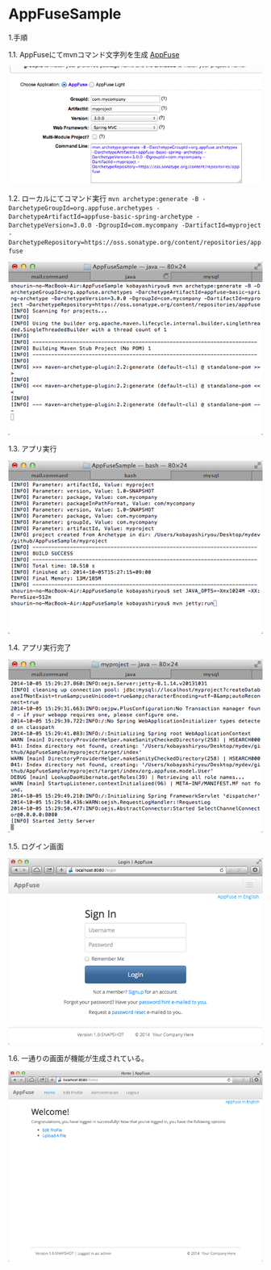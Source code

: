 AppFuseSample
=============
1.手順

1.1. AppFuseにてmvnコマンド文字列を生成
 [AppFuse](http://appfuse.org/display/APF/AppFuse+QuickStart "AppFuse QuickStart")

![000](https://raw.githubusercontent.com/12krio/AppFuseSample/master/img/AppFuse000.jpg "000")

1.2. ローカルにてコマンド実行
`mvn archetype:generate -B -DarchetypeGroupId=org.appfuse.archetypes -DarchetypeArtifactId=appfuse-basic-spring-archetype -DarchetypeVersion=3.0.0 -DgroupId=com.mycompany -DartifactId=myproject -DarchetypeRepository=https://oss.sonatype.org/content/repositories/appfuse`

![001](https://raw.githubusercontent.com/12krio/AppFuseSample/master/img/AppFuse001.jpg "001")

1.3. アプリ実行

![002](https://raw.githubusercontent.com/12krio/AppFuseSample/master/img/AppFuse002.jpg "002")

1.4. アプリ実行完了

![003](https://raw.githubusercontent.com/12krio/AppFuseSample/master/img/AppFuse003.jpg "003")

1.5. ログイン画面

![004](https://raw.githubusercontent.com/12krio/AppFuseSample/master/img/AppFuse004.jpg "004")

1.6. 一通りの画面が機能が生成されている。

![005](https://raw.githubusercontent.com/12krio/AppFuseSample/master/img/AppFuse005.jpg "005")
